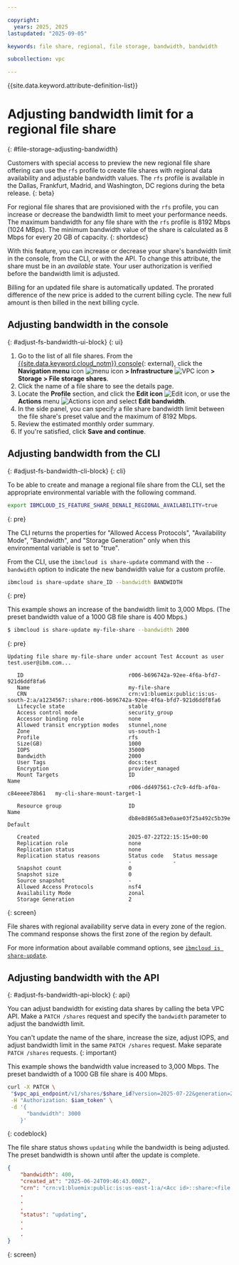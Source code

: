 ```yaml
---

copyright:
  years: 2025, 2025
lastupdated: "2025-09-05"

keywords: file share, regional, file storage, bandwidth, bandwidth

subcollection: vpc

---
```


{{site.data.keyword.attribute-definition-list}}

# Adjusting bandwidth limit for a regional file share
{: #file-storage-adjusting-bandwidth}

Customers with special access to preview the new regional file share offering can use the `rfs` profile to create file shares with regional data availability and adjustable bandwidth values. The `rfs` profile is available in the Dallas, Frankfurt, Madrid, and Washington, DC regions during the beta release.
{: beta}

For regional file shares that are provisioned with the `rfs` profile, you can increase or decrease the bandwidth limit to meet your performance needs. The maximum bandwidth for any file share with the `rfs` profile is 8192 Mbps (1024 MBps). The minimum bandwidth value of the share is calculated as 8 Mbps for every 20 GB of capacity.
{: shortdesc}

With this feature, you can increase or decrease your share's bandwidth limit in the console, from the CLI, or with the API. To change this attribute, the share must be in an _available_ state. Your user authorization is verified before the bandwidth limit is adjusted.

Billing for an updated file share is automatically updated. The prorated difference of the new price is added to the current billing cycle. The new full amount is then billed in the next billing cycle.

## Adjusting bandwidth in the console
{: #adjust-fs-bandwidth-ui-block}
{: ui}

1. Go to the list of all file shares. From the [{{site.data.keyword.cloud_notm}} console](/login){: external}, click the **Navigation menu** icon ![menu icon](../icons/icon_hamburger.svg) **> Infrastructure** ![VPC icon](../icons/vpc.svg) **> Storage > File storage shares**.
1. Click the name of a file share to see the details page.
1. Locate the **Profile** section, and click the **Edit icon** ![Edit icon](../icons/edit-tagging.svg "Edit"), or use the **Actions** menu ![Actions icon](../icons/action-menu-icon.svg "Actions") and select **Edit bandwidth**.
1. In the side panel, you can specify a file share bandwidth limit between the file share's preset value and the maximum of 8192 Mbps.
1. Review the estimated monthly order summary.
1. If you're satisfied, click **Save and continue**.

## Adjusting bandwidth from the CLI
{: #adjust-fs-bandwidth-cli-block}
{: cli}

To be able to create and manage a regional file share from the CLI, set the appropriate environmental variable with the following command.

```sh
export IBMCLOUD_IS_FEATURE_SHARE_DENALI_REGIONAL_AVAILABILITY=true
```
{: pre}

The CLI returns the properties for "Allowed Access Protocols", "Availability Mode", "Bandwidth", and "Storage Generation" only when this environmental variable is set to "true".

From the CLI, use the `ibmcloud is share-update` command with the `--bandwidth` option to indicate the new bandwidth value for a custom profile.

```sh
ibmcloud is share-update share_ID --bandwidth BANDWIDTH
```
{: pre}

This example shows an increase of the bandwidth limit to 3,000 Mbps. (The preset bandwidth value of a 1000 GB file share is 400 Mbps.)

```sh
$ ibmcloud is share-update my-file-share --bandwidth 2000
```
{: pre}

```
Updating file share my-file-share under account Test Account as user test.user@ibm.com...

   ID                                 r006-b696742a-92ee-4f6a-bfd7-921d6ddf8fa6
   Name                               my-file-share
   CRN                                crn:v1:bluemix:public:is:us-south-2:a/a1234567::share:r006-b696742a-92ee-4f6a-bfd7-921d6ddf8fa6
   Lifecycle state                    stable
   Access control mode                security_group
   Accessor binding role              none
   Allowed transit encryption modes   stunnel,none 
   Zone                               us-south-1
   Profile                            rfs
   Size(GB)                           1000
   IOPS                               35000
   Bandwidth                          2000
   User Tags                          docs:test
   Encryption                         provider_managed   
   Mount Targets                      ID                                          Name
                                      r006-dd497561-c7c9-4dfb-af0a-c84eeee78b61   my-cli-share-mount-target-1

   Resource group                     ID                                 Name
                                      db8e8d865a83e0aae03f25a492c5b39e   Default

   Created                            2025-07-22T22:15:15+00:00
   Replication role                   none
   Replication status                 none
   Replication status reasons         Status code   Status message
                                      -             -
   Snapshot count                     0
   Snapshot size                      0
   Source snapshot                    -  
   Allowed Access Protocols           nsf4   
   Availability Mode                  zonal   
   Storage Generation                 2    
```
{: screen}

File shares with regional availability serve data in every zone of the region. The command response shows the first zone of the region by default.

For more information about available command options, see [`ibmcloud is share-update`](/docs/cli?topic=cli-vpc-reference#share-update).

## Adjusting bandwidth with the API
{: #adjust-fs-bandwidth-api-block}
{: api}

You can adjust bandwidth for existing data shares by calling the beta VPC API. Make a `PATCH /shares` request and specify the `bandwidth` parameter to adjust the bandwidth limit.

You can't update the name of the share, increase the size, adjust IOPS, and adjust bandwidth limit in the same `PATCH /shares` request. Make separate `PATCH /shares` requests.
{: important}

This example shows the bandwidth value increased to 3,000 Mbps. The preset bandwidth of a 1000 GB file share is 400 Mbps.

```sh
curl -X PATCH \
 "$vpc_api_endpoint/v1/shares/$share_id?version=2025-07-22&generation=2&maturity=beta" \
 -H "Authorization: $iam_token" \
 -d '{
      "bandwidth": 3000
    }'
```
{: codeblock}

The file share status shows `updating` while the bandwidth is being adjusted. The preset bandwidth is shown until after the update is complete.

```json
{
	"bandwidth": 400,
	"created_at": "2025-06-24T09:46:43.000Z",
	"crn": "crn:v1:bluemix:public:is:us-east-1:a/<Acc id>::share:<file shareID>",
    .
    .
    .
	"status": "updating",
    .
    .
    .
}
```
{: screen}
